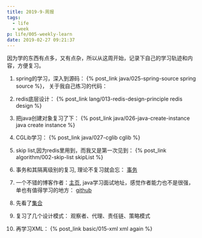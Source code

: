 ```yaml
---
title: 2019-9-周报
tags:
  - life
  - week
p: life/005-weekly-learn
date: 2019-02-27 09:21:37
---
```


因为学的东西有点多，又有点杂，所以从这周开始，记录下自己的学习轨迹和内容，方便复习。

1. spring的学习，深入到源码： {% post_link java/025-spring-source spring source %}， 关于我自己练习的代码：[]()

2. redis底层设计： {% post_link lang/013-redis-design-principle redis design %}

3. 把java创建对象复习了下： {% post_link java/026-java-create-instance java create instance %}

4. CGLib学习： {% post_link java/027-cglib cglib %}

5. skip list,因为redis里用到，而我又是第一次见到： {% post_link algorithm/002-skip-list skipList %}

6. 事务和其隔离级别的复习, 理论不复习就会忘： [事务](https://juejin.im/post/5b00c52ef265da0b95276091)

7. 一个不错的博客作者：[主页](https://juejin.im/user/59fbb2daf265da4319559f3a/posts), java学习面试地址，感觉作者能力也不是很强，单也有值得学习的地方： [github](https://github.com/Snailclimb/JavaGuide)
  1. 先看了[集合](https://github.com/Snailclimb/JavaGuide#java-%E9%9B%86%E5%90%88%E6%A1%86%E6%9E%B6)

8. 复习了几个设计模式： 观察者、代理、责任链、策略模式

9. 再学习XML： {% post_link basic/015-xml xml again %}

